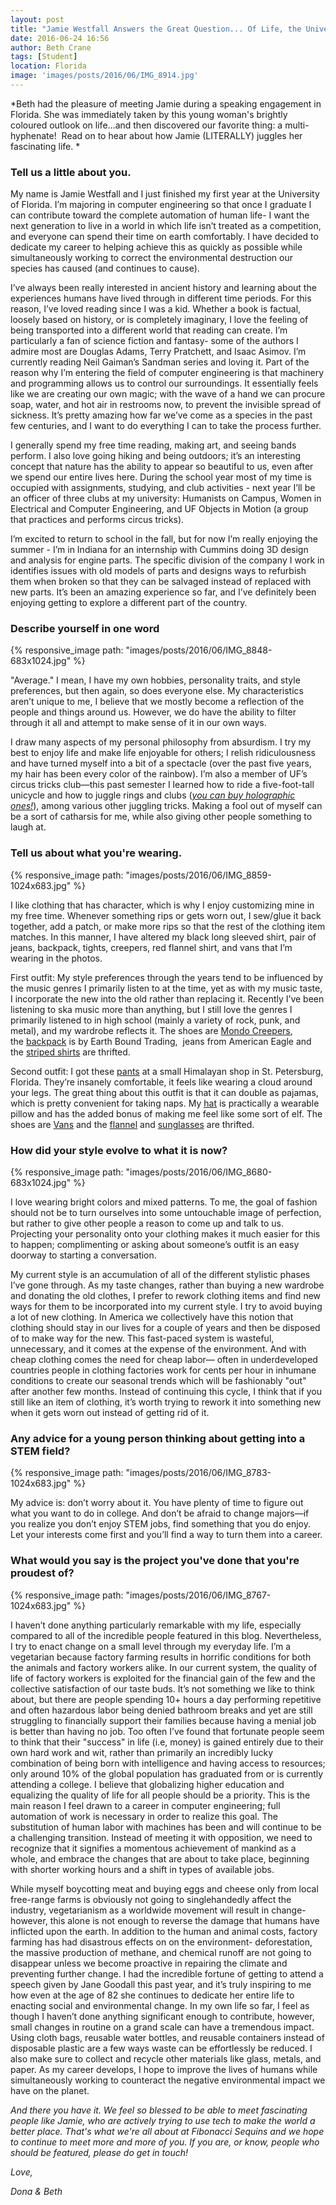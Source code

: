 ```yaml
---
layout: post
title: "Jamie Westfall Answers the Great Question... Of Life, the Universe and Everything"
date: 2016-06-24 16:56
author: Beth Crane
tags: [Student]
location: Florida
image: 'images/posts/2016/06/IMG_8914.jpg'
---
```


*Beth had the pleasure of meeting Jamie during a speaking engagement in Florida. She was immediately taken by this young woman's brightly coloured outlook on life...and then discovered our favorite thing: a multi-hyphenate!  Read on to hear about how Jamie (LITERALLY) juggles her fascinating life. *

### Tell us a little about you.

My name is Jamie Westfall and I just finished my first year at the University of Florida. I’m majoring in computer engineering so that once I graduate I can contribute toward the complete automation of human life- I want the next generation to live in a world in which life isn’t treated as a competition, and everyone can spend their time on earth comfortably. I have decided to dedicate my career to helping achieve this as quickly as possible while simultaneously working to correct the environmental destruction our species has caused (and continues to cause).

I’ve always been really interested in ancient history and learning about the experiences humans have lived through in different time periods. For this reason, I’ve loved reading since I was a kid. Whether a book is factual, loosely based on history, or is completely imaginary, I love the feeling of being transported into a different world that reading can create. I’m particularly a fan of science fiction and fantasy- some of the authors I admire most are Douglas Adams, Terry Pratchett, and Isaac Asimov. I’m currently reading Neil Gaiman’s Sandman series and loving it. Part of the reason why I’m entering the field of computer engineering is that machinery and programming allows us to control our surroundings. It essentially feels like we are creating our own magic; with the wave of a hand we can procure soap, water, and hot air in restrooms now, to prevent the invisible spread of sickness. It’s pretty amazing how far we’ve come as a species in the past few centuries, and I want to do everything I can to take the process further.

I generally spend my free time reading, making art, and seeing bands perform. I also love going hiking and being outdoors; it’s an interesting concept that nature has the ability to appear so beautiful to us, even after we spend our entire lives here. During the school year most of my time is occupied with assignments, studying, and club activities - next year I’ll be an officer of three clubs at my university: Humanists on Campus, Women in Electrical and Computer Engineering, and UF Objects in Motion (a group that practices and performs circus tricks).

I’m excited to return to school in the fall, but for now I’m really enjoying the summer - I’m in Indiana for an internship with Cummins doing 3D design and analysis for engine parts. The specific division of the company I work in identifies issues with old models of parts and designs ways to refurbish them when broken so that they can be salvaged instead of replaced with new parts. It’s been an amazing experience so far, and I’ve definitely been enjoying getting to explore a different part of the country.

### Describe yourself in one word

{% responsive_image path: "images/posts/2016/06/IMG_8848-683x1024.jpg" %}

"Average." I mean, I have my own hobbies, personality traits, and style preferences, but then again, so does everyone else. My characteristics aren’t unique to me, I believe that we mostly become a reflection of the people and things around us. However, we do have the ability to filter through it all and attempt to make sense of it in our own ways.

I draw many aspects of my personal philosophy from absurdism. I try my best to enjoy life and make life enjoyable for others; I relish ridiculousness and have turned myself into a bit of a spectacle (over the past five years, my hair has been every color of the rainbow). I’m also a member of UF’s circus tricks club—this past semester I learned how to ride a five-foot-tall unicycle and how to juggle rings and clubs (*[you can buy holographic ones!](https://www.amazon.com/One-Piece-Juggling-Holographic-Decorative-Finish/dp/B01F0IG82K/ref=sr_1_1?tag=fibonsequi-20)*), among various other juggling tricks. Making a fool out of myself can be a sort of catharsis for me, while also giving other people something to laugh at.

### Tell us about what you're wearing.

{% responsive_image path: "images/posts/2016/06/IMG_8859-1024x683.jpg" %}

I like clothing that has character, which is why I enjoy customizing mine in my free time. Whenever something rips or gets worn out, I sew/glue it back together, add a patch, or make more rips so that the rest of the clothing item matches. In this manner, I have altered my black long sleeved shirt, pair of jeans, backpack, tights, creepers, red flannel shirt, and vans that I’m wearing in the photos.

First outfit: My style preferences through the years tend to be influenced by the music genres I primarily listen to at the time, yet as with my music taste, I incorporate the new into the old rather than replacing it. Recently I’ve been listening to ska music more than anything, but I still love the genres I primarily listened to in high school (mainly a variety of rock, punk, and metal), and my wardrobe reflects it. The shoes are [Mondo Creepers](http://amzn.to/28SnMGx), the [backpack](http://amzn.to/28XoVCk) is by Earth Bound Trading,  jeans from American Eagle and the [striped shirts](http://amzn.to/28T440w) are thrifted.

Second outfit: I got these [pants](https://www.facebook.com/gopaliimports/) at a small Himalayan shop in St. Petersburg, Florida. They’re insanely comfortable, it feels like wearing a cloud around your legs. The great thing about this outfit is that it can double as pajamas, which is pretty convenient for taking naps. My [hat](http://www.earthboundtrading.com/army-wooki-hood) is practically a wearable pillow and has the added bonus of making me feel like some sort of elf. The shoes are [Vans](http://amzn.to/28T43Kg) and the [flannel](http://amzn.to/28SW953) and [sunglasses](http://amzn.to/28SWpkK) are thrifted.

### How did your style evolve to what it is now?

{% responsive_image path: "images/posts/2016/06/IMG_8680-683x1024.jpg" %}

I love wearing bright colors and mixed patterns. To me, the goal of fashion should not be to turn ourselves into some untouchable image of perfection, but rather to give other people a reason to come up and talk to us. Projecting your personality onto your clothing makes it much easier for this to happen; complimenting or asking about someone’s outfit is an easy doorway to starting a conversation.

My current style is an accumulation of all of the different stylistic phases I’ve gone through. As my taste changes, rather than buying a new wardrobe and donating the old clothes, I prefer to rework clothing items and find new ways for them to be incorporated into my current style. I try to avoid buying a lot of new clothing. In America we collectively have this notion that clothing should stay in our lives for a couple of years and then be disposed of to make way for the new. This fast-paced system is wasteful, unnecessary, and it comes at the expense of the environment. And with cheap clothing comes the need for cheap labor— often in underdeveloped countries people in clothing factories work for cents per hour in inhumane conditions to create our seasonal trends which will be fashionably "out" after another few months. Instead of continuing this cycle, I think that if you still like an item of clothing, it’s worth trying to rework it into something new when it gets worn out instead of getting rid of it.

### Any advice for a young person thinking about getting into a STEM field?

{% responsive_image path: "images/posts/2016/06/IMG_8783-1024x683.jpg" %}

My advice is: don’t worry about it. You have plenty of time to figure out what you want to do in college. And don’t be afraid to change majors—if you realize you don’t enjoy STEM jobs, find something that you do enjoy. Let your interests come first and you’ll find a way to turn them into a career.

### What would you say is the project you've done that you're proudest of?

{% responsive_image path: "images/posts/2016/06/IMG_8767-1024x683.jpg" %}

I haven’t done anything particularly remarkable with my life, especially compared to all of the incredible people featured in this blog. Nevertheless, I try to enact change on a small level through my everyday life. I’m a vegetarian because factory farming results in horrific conditions for both the animals and factory workers alike. In our current system, the quality of life of factory workers is exploited for the financial gain of the few and the collective satisfaction of our taste buds. It’s not something we like to think about, but there are people spending 10+ hours a day performing repetitive and often hazardous labor being denied bathroom breaks and yet are still struggling to financially support their families because having a menial job is better than having no job. Too often I’ve found that fortunate people seem to think that their "success" in life (i.e, money) is gained entirely due to their own hard work and wit, rather than primarily an incredibly lucky combination of being born with intelligence and having access to resources; only around 10% of the global population has graduated from or is currently attending a college. I believe that globalizing higher education and equalizing the quality of life for all people should be a priority. This is the main reason I feel drawn to a career in computer engineering; full automation of work is necessary in order to realize this goal. The substitution of human labor with machines has been and will continue to be a challenging transition. Instead of meeting it with opposition, we need to recognize that it signifies a momentous achievement of mankind as a whole, and embrace the changes that are about to take place, beginning with shorter working hours and a shift in types of available jobs.

While myself boycotting meat and buying eggs and cheese only from local free-range farms is obviously not going to singlehandedly affect the industry, vegetarianism as a worldwide movement will result in change- however, this alone is not enough to reverse the damage that humans have inflicted upon the earth. In addition to the human and animal costs, factory farming has had disastrous effects on on the environment- deforestation, the massive production of methane, and chemical runoff are not going to disappear unless we become proactive in repairing the climate and preventing further change. I had the incredible fortune of getting to attend a speech given by Jane Goodall this past year, and it’s truly inspiring to me how even at the age of 82 she continues to dedicate her entire life to enacting social and environmental change. In my own life so far, I feel as though I haven’t done anything significant enough to contribute, however, small changes in routine on a grand scale can have a tremendous impact. Using cloth bags, reusable water bottles, and reusable containers instead of disposable plastic are a few ways waste can be effortlessly be reduced. I also make sure to collect and recycle other materials like glass, metals, and paper. As my career develops, I hope to improve the lives of humans while simultaneously working to counteract the negative environmental impact we have on the planet.

*And there you have it. We feel so blessed to be able to meet fascinating people like Jamie, who are actively trying to use tech to make the world a better place. That's what we're all about at Fibonacci Sequins and we hope to continue to meet more and more of you. If you are, or know, people who should be featured, please do get in touch!*

*Love,*

*Dona & Beth*
